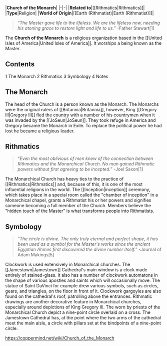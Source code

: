 |**Church of the Monarch**|
|-|-|
|**Related to**|[[Rithmatics\|Rithmatics]]|
|**Type**|Religion|
|**World of Origin**|[[Earth (Rithmatist)\|Earth (Rithmatist)]]|

>“*The Master gave life to the lifeless. We are the lifeless now, needing his atoning grace to restore light and life to us.*”
\-Father Stewart[1]


The **Church of the Monarch** is a religious organization based in the [[United Isles of America\|United Isles of America]]. It worships a being known as the Master.

## Contents

1 The Monarch
2 Rithmatics
3 Symbology
4 Notes


## The Monarch
The head of the Church is a person known as the Monarch. The Monarchs were the original rulers of [[Britannia\|Britannia]], however, King [[Gregory III\|Gregory III]] fled the country with a number of his countrymen when it was invaded by the [[JoSeun\|JoSeun]]. They took refuge in America and Gregory became the Monarch in Exile. To replace the political power he had lost he became a religious leader.

## Rithmatics
>“*Even the most oblivious of men knew of the connection between Rithmatics and the Monarchical Church. No man gained Rithmatic powers without first agreeing to be incepted.*”
\-Joel Saxon[1]


The Monarchical Church has heavy ties to the practice of [[Rithmatics\|Rithmatics]] and, because of this, it is one of the most influential religions in the world. The [[Inception\|inception]] ceremony, which takes place in a special room called the "chamber of inception" in a Monarchical chapel, grants a Rithmatist his or her powers and signifies someone becoming a full member of the Church. Members believe the "hidden touch of the Master" is what transforms people into Rithmatists.

## Symbology
>“*The circle is divine. The only truly eternal and perfect shape, it has been used as a symbol for the Master's works since the ancient Egyptian Ahmes first discovered the divine number itself.*”
\-Journal of Adam Makings[5]


Clockwork is used extensively in Monarchical churches. The [[Jamestown\|Jamestown]] Cathedral's main window is a clock made entirely of stained-glass. It also has a number of clockwork automatons in the shape of various apostles and saints which will occasionally move. The statue of Saint DaVinci for example drew various symbols, such as circles, gears, and triangles, on the floor in front of it. Clockwork gargoyles are also found on the cathedral's roof, patrolling above the entrances.
Rithmatic drawings are another decorative feature in Monarchical churches, especially around depictions of King Gregory III. The  worn by priests of the Monarchical Church depict a nine-point circle overlaid on a cross. The Jamestown Cathedral has, at the point where the two arms of the cathedral meet the main aisle, a circle with pillars set at the bindpoints of a nine-point circle.



https://coppermind.net/wiki/Church_of_the_Monarch